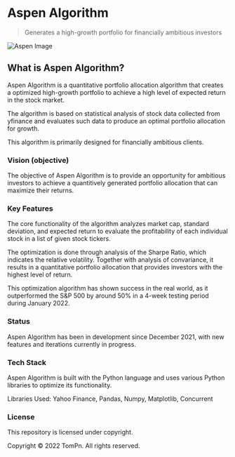 # Aspen Algorithm
> Generates a high-growth portfolio for financially ambitious investors

![Aspen Image](https://github.com/TomPn/aspen/blob/main/600101B4-6F75-41F9-B9D0-14C45D3B7EBB.JPEG)

## What is Aspen Algorithm?
Aspen Algorithm is a quantitative portfolio allocation algorithm that creates a optimized high-growth portfolio to achieve a high level of expected return in the stock market.

The algorithm is based on statistical analysis of stock data collected from yfinance and evaluates such data to produce an optimal portfolio allocation for growth.

This algorithm is primarily designed for financially ambitious clients.

### Vision (objective)
The objective of Aspen Algorithm is to provide an opportunity for ambitious investors to achieve a quantitively generated portfolio allocation that can maximize their returns.

### Key Features
The core functionality of the algorithm analyzes market cap, standard deviation, and expected return to evaluate the profitability of each individual stock in a list of given stock tickers.

The optimization is done through analysis of the Sharpe Ratio, which indicates the relative volatility. Together with analysis of convariance, it results in a quantitative portfolio allocation that provides investors with the highest level of return.

This optimization algorithm has shown success in the real world, as it outperformed the S&P 500 by around 50% in a 4-week testing period during January 2022.

### Status
Aspen Algorithm has been in development since December 2021, with new features and iterations currently in progress.

### Tech Stack
Aspen Algorithm is built with the Python language and uses various Python libraries to optimize its functionality.

Libraries Used: Yahoo Finance, Pandas, Numpy, Matplotlib, Concurrent

### License
This repository is licensed under copyright.

Copyright © 2022 TomPn. All rights reserved.
